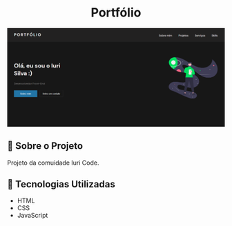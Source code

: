 <h1 align="center">Portfólio</h1>

<div align="center" id="top">
  <img src="./img/portfolio-design.png" alt="Wood"/>

 
</div>

## 📁 Sobre o Projeto

Projeto da comuidade Iuri Code. 

## 

## 🚀 Tecnologias Utilizadas

- HTML
- CSS
- JavaScript
